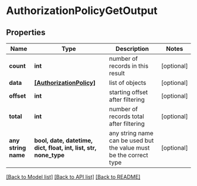 # AuthorizationPolicyGetOutput


## Properties
Name | Type | Description | Notes
------------ | ------------- | ------------- | -------------
**count** | **int** | number of records in this result | [optional] 
**data** | [**[AuthorizationPolicy]**](AuthorizationPolicy.md) | list of objects | [optional] 
**offset** | **int** | starting offset after filtering | [optional] 
**total** | **int** | number of records total after filtering | [optional] 
**any string name** | **bool, date, datetime, dict, float, int, list, str, none_type** | any string name can be used but the value must be the correct type | [optional]

[[Back to Model list]](../README.md#documentation-for-models) [[Back to API list]](../README.md#documentation-for-api-endpoints) [[Back to README]](../README.md)


